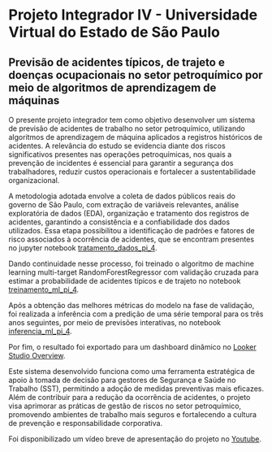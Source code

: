 # Projeto Integrador IV - Universidade Virtual do Estado de São Paulo

## Previsão de acidentes típicos, de trajeto e doenças ocupacionais no setor petroquímico por meio de algoritmos de aprendizagem de máquinas 

O presente projeto integrador tem como objetivo desenvolver um sistema de previsão de acidentes de trabalho no setor petroquímico, utilizando algoritmos de aprendizagem de máquina aplicados a registros históricos de acidentes. A relevância do estudo se evidencia diante dos riscos significativos presentes nas operações petroquímicas, nos quais a prevenção de incidentes é essencial para garantir a segurança dos trabalhadores, reduzir custos operacionais e fortalecer a sustentabilidade organizacional. 

A metodologia adotada envolve a coleta de dados públicos reais do governo de São Paulo, com extração de variáveis relevantes, análise exploratória de dados (EDA), organização e tratamento dos registros de acidentes, garantindo a consistência e a confiabilidade dos dados utilizados. Essa etapa possibilitou a identificação de padrões e fatores de risco associados à ocorrência de acidentes, que se encontram presentes no jupyter notebook [tratamento_dados_pi_4](https://github.com/telmacarvalho/pi-4-univesp/blob/main/tratamento_dados_pi_4.ipynb). 

Dando continuidade nesse processo, foi treinado o algoritmo de machine learning multi-target RandomForestRegressor com validação cruzada para estimar a probabilidade de acidentes típicos e de trajeto no notebook [treinamento_ml_pi_4](https://github.com/telmacarvalho/pi-4-univesp/blob/main/treinamento_ml_pi_4.ipynb).

Após a obtenção das melhores métricas do modelo na fase de validação, foi realizada a inferência com a predição de uma série temporal para os três anos seguintes, por meio de previsões interativas, no notebook [inferencia_ml_pi_4](https://github.com/telmacarvalho/pi-4-univesp/blob/main/inferencia_ml_pi_4.ipynb). 

Por fim, o resultado foi exportado para um dashboard dinâmico no [Looker Studio Overview](https://lookerstudio.google.com/reporting/5ba91fa1-ca5d-471c-a9f9-3107203bbabb).

Este sistema desenvolvido funciona como uma ferramenta estratégica de apoio à tomada de decisão para gestores de Segurança e Saúde no Trabalho (SST), permitindo a adoção de medidas preventivas mais eficazes. Além de contribuir para a redução da ocorrência de acidentes, o projeto visa aprimorar as práticas de gestão de riscos no setor petroquímico, promovendo ambientes de trabalho mais seguros e fortalecendo a cultura de prevenção e responsabilidade corporativa.

Foi disponibilizado um vídeo breve de apresentação do projeto no [Youtube](https://youtu.be/s4DxCkGfGpI).
